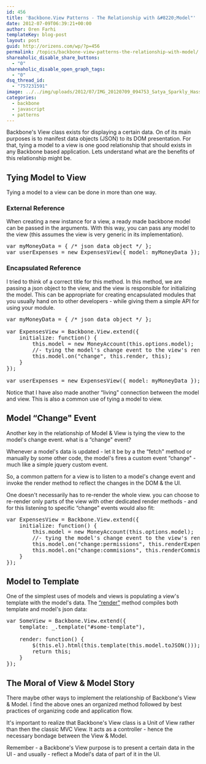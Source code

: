 ```yaml
---
id: 456
title: 'Backbone.View Patterns - The Relationship with &#8220;Model"'
date: 2012-07-09T06:39:21+00:00
author: Oren Farhi 
templateKey: blog-post
layout: post
guid: http://orizens.com/wp/?p=456
permalink: /topics/backbone-view-patterns-the-relationship-with-model/
shareaholic_disable_share_buttons:
  - "0"
shareaholic_disable_open_graph_tags:
  - "0"
dsq_thread_id:
  - "757231591"
image: ../../img/uploads/2012/07/IMG_20120709_094753_Satya_Sparkly_Hassel_1.jpg
categories:
  - backbone
  - javascript
  - patterns
---
```

Backbone's View class exists for displaying a certain data. On of its main purposes is to manifest data objects (JSON) to its DOM presentation. For that, tying a model to a view is one good relationship that should exists in any Backbone based application. Lets understand what are the benefits of this relationship might be.<!--more-->

## Tying Model to View

Tying a model to a view can be done in more than one way.

### External Reference

When creating a new instance for a view, a ready made backbone model can be passed in the arguments. With this way, you can pass any model to the view (this assumes the view is very generic in its implementation).

<pre class="brush:js">var myMoneyData = { /* json data object */ };
var userExpenses = new ExpensesView({ model: myMoneyData });</pre>

### Encapsulated Reference

I tried to think of a correct title for this method. In this method, we are passing a json object to the view, and the view is responsible for initializing the model. This can be appropriate for creating encapsulated modules that you usually hand on to other developers - while giving them a simple API for using your module.

<pre class="brush:js">var myMoneyData = { /* json data object */ };

var ExpensesView = Backbone.View.extend({
	initialize: function() {
		this.model = new MoneyAccount(this.options.model);
		//- tying the model's change event to the view's render method
		this.model.on("change", this.render, this);
	}
});

var userExpenses = new ExpensesView({ model: myMoneyData });</pre>

Notice that I have also made another &#8220;living" connection between the model and view. This is also a common use of tying a model to view.

## Model &#8220;Change" Event

Another key in the relationship of Model & View is tying the view to the model's change event. what is a &#8220;change" event?
  
Whenever a model's data is updated - let it be by a the &#8220;fetch" method or manually by some other code, the model's fires a custom event &#8220;change" - much like a simple jquery custom event.
  
So, a common pattern for a view is to listen to a model's change event and invoke the render method to reflect the changes in the DOM & the UI.
  
One doesn't necessarily has to re-render the whole view. you can choose to re-render only parts of the view with other dedicated render methods - and for this listening to specific &#8220;change" events would also fit:

<pre class="brush:js">var ExpensesView = Backbone.View.extend({
	initialize: function() {
		this.model = new MoneyAccount(this.options.model);
		//- tying the model's change event to the view's render method
		this.model.on("change:permissions", this.renderExpenses, this);
		this.model.on("change:commisions", this.renderCommisions, this);
	}
});</pre>

## Model to Template

One of the simplest uses of models and views is populating a view's template with the model's data. The [&#8220;render"](http://orizens.com/wp/topics/backbone-view-patterns-the-render-method/ "Backbone.View Patterns – the “render” method") method compiles both template and model's json data:

<pre class="brush:js">var SomeView = Backbone.View.extend({
	template: _.template("#some-template"),

	render: function() {
		$(this.el).html(this.template(this.model.toJSON()));
		return this;
	}
});</pre>

## The Moral of View & Model Story

There maybe other ways to implement the relationship of Backbone's View & Model. I find the above ones an organized method followed by best practices of organizing code and application flow.
  
It's important to realize that Backbone's View class is a Unit of View rather than then the classic MVC View. It acts as a controller - hence the necessary bondage between the View & Model.
  
Remember - a Backbone's View purpose is to present a certain data in the UI - and usually - reflect a Model's data of part of it in the UI.